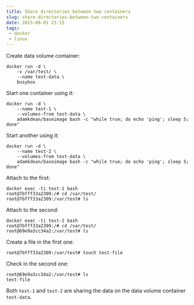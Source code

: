 ```yaml
---
title: Share directories between two containers
slug: share-directories-between-two-containers
date: 2015-06-01 23:15
tags:
 - docker
 - linux
---
```


Create data volume container:

    docker run -d \
        -v /var/test/ \
        --name test-data \
        busybox

Start one container using it:

    docker run -d \
        --name test-1 \
        --volumes-from test-data \
        adamkdean/baseimage bash -c "while true; do echo 'ping'; sleep 5; done"

Start another using it:

    docker run -d \
        --name test-2 \
        --volumes-from test-data \
        adamkdean/baseimage bash -c "while true; do echo 'ping'; sleep 5; done"

Attach to the first:

    docker exec -ti test-1 bash
    root@7bfff33a2309:/# cd /var/test/
    root@7bfff33a2309:/var/test# ls
    
Attach to the second:

    docker exec -ti test-2 bash
    root@7bfff33a2309:/# cd /var/test/
    root@69e9a3cc34a2:/var/test# ls
    
Create a file in the first one:

    root@7bfff33a2309:/var/test# touch test-file
    
Check in the second one:

    root@69e9a3cc34a2:/var/test# ls
    test-file
    
Both `test-1` and `test-2` are sharing the data on the data volume container `test-data`.
